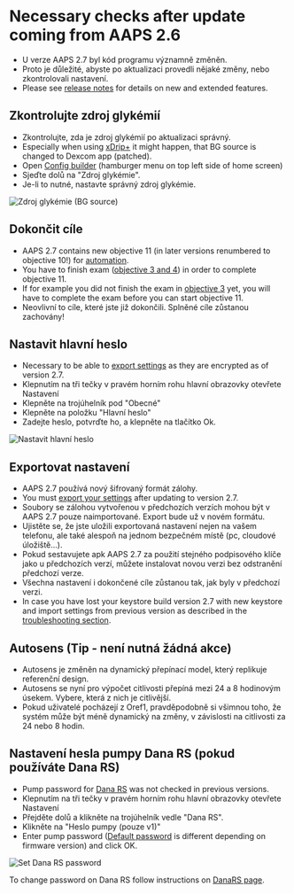# Necessary checks after update coming from AAPS 2.6

- U verze AAPS 2.7 byl kód programu významně změněn.
- Proto je důležité, abyste po aktualizaci provedli nějaké změny, nebo zkontrolovali nastavení.
- Please see [release notes](#Releasenotes-version-2-7-0) for details on new and extended features.

## Zkontrolujte zdroj glykémií

- Zkontrolujte, zda je zdroj glykémií po aktualizaci správný.
- Especially when using [xDrip+](../CompatibleCgms/xDrip.md) it might happen, that BG source is changed to Dexcom app (patched).
- Open [Config builder](#Config-Builder-bg-source) (hamburger menu on top left side of home screen)
- Sjeďte dolů na "Zdroj glykémie".
- Je-li to nutné, nastavte správný zdroj glykémie.

![Zdroj glykémie (BG source)](../images/ConfBuild_BG.png)

## Dokončit cíle

- AAPS 2.7 contains new objective 11 (in later versions renumbered to objective 10!) for [automation](../DailyLifeWithAaps/Automations.md).
- You have to finish exam ([objective 3 and 4](#objectives-objective3)) in order to complete objective 11.
- If for example you did not finish the exam in [objective 3](#objectives-objective3) yet, you will have to complete the exam before you can start objective 11.
- Neovlivní to cíle, které jste již dokončili. Splněné cíle zůstanou zachovány!

## Nastavit hlavní heslo

- Necessary to be able to [export settings](ExportImportSettings.md) as they are encrypted as of version 2.7.
- Klepnutím na tři tečky v pravém horním rohu hlavní obrazovky otevřete Nastavení
- Klepněte na trojúhelník pod "Obecné"
- Klepněte na položku "Hlavní heslo"
- Zadejte heslo, potvrďte ho, a klepněte na tlačítko Ok.

![Nastavit hlavní heslo](../images/MasterPW.png)

## Exportovat nastavení

- AAPS 2.7 používá nový šifrovaný formát zálohy.
- You must [export your settings](ExportImportSettings.md) after updating to version 2.7.
- Soubory se zálohou vytvořenou v předchozích verzích mohou být v AAPS 2.7 pouze naimportované. Export bude už v novém formátu.
- Ujistěte se, že jste uložili exportovaná nastavení nejen na vašem telefonu, ale také alespoň na jednom bezpečném místě (pc, cloudové úložiště...).
- Pokud sestavujete apk AAPS 2.7 za použití stejného podpisového klíče jako u předchozích verzí, můžete instalovat novou verzi bez odstranění předchozí verze.
- Všechna nastavení i dokončené cíle zůstanou tak, jak byly v předchozí verzi.
- In case you have lost your keystore build version 2.7 with new keystore and import settings from previous version as described in the [troubleshooting section](#troubleshooting_androidstudio-lost-keystore).

## Autosens (Tip - není nutná žádná akce)

- Autosens je změněn na dynamický přepínací model, který replikuje referenční design.
- Autosens se nyní pro výpočet citlivosti přepíná mezi 24 a 8 hodinovým úsekem. Vybere, která z nich je citlivější.
- Pokud uživatelé pocházejí z Oref1, pravděpodobně si všimnou toho, že systém může být méně dynamický na změny, v závislosti na citlivosti za 24 nebo 8 hodin.

## Nastavení hesla pumpy Dana RS (pokud používáte Dana RS)

- Pump password for [Dana RS](../CompatiblePumps/DanaRS-Insulin-Pump.md) was not checked in previous versions.
- Klepnutím na tři tečky v pravém horním rohu hlavní obrazovky otevřete Nastavení
- Přejděte dolů a klikněte na trojúhelník vedle "Dana RS".
- Klikněte na "Heslo pumpy (pouze v1)"
- Enter pump password ([Default password](#DanaRS-Insulin-Pump-default-password) is different depending on firmware version) and click OK.

![Set Dana RS password](../images/DanaRSPW.png)

To change password on Dana RS follow instructions on [DanaRS page](#DanaRS-Insulin-Pump-change-password-on-pump).
